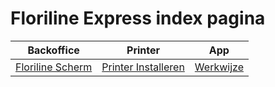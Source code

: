 # Floriline Express index pagina  
|Backoffice|Printer|App|
|---|---|---|
|[Floriline Scherm]()|[Printer Installeren](https://github.com/florisoft/User.Manuals/blob/main/CLOUD%20APPLICATIONS/Floriline%20Express/Docu/Brother%20printer.md)| [Werkwijze](https://github.com/florisoft/User.Manuals/tree/main/CLOUD%20APPLICATIONS/Floriline%20Express/Docu/App.md)|
